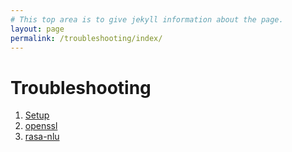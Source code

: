 ```yaml
---
# This top area is to give jekyll information about the page.
layout: page
permalink: /troubleshooting/index/
---
```


# Troubleshooting

1. [Setup](setup.md)
2. [openssl](openssl.md)
3. [rasa-nlu](rasa-nlu.md)